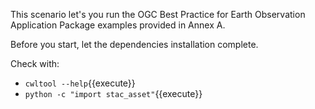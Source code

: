 This scenario let's you run the OGC Best Practice for Earth Observation Application Package examples provided in Annex A.

Before you start, let the dependencies installation complete.

Check with: 

* `cwltool --help`{{execute}}
* `python -c "import stac_asset"`{{execute}}

